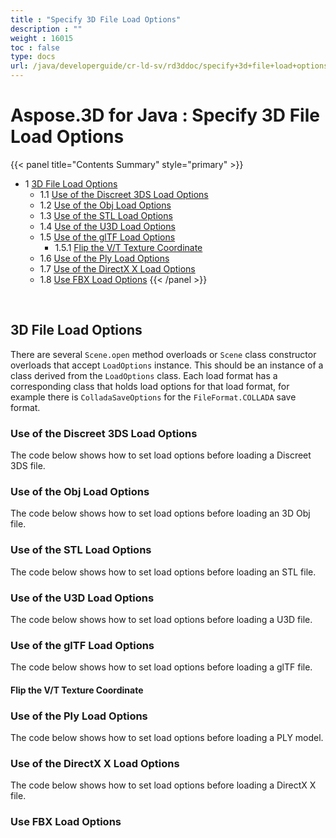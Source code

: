 ```yaml
---
title : "Specify 3D File Load Options" 
description : "" 
weight : 16015 
toc : false
type: docs
url: /java/developerguide/cr-ld-sv/rd3ddoc/specify+3d+file+load+options/
---
```


# Aspose.3D for Java : Specify 3D File Load Options


{{< panel title="Contents Summary" style="primary" >}}
*   1 [3D File Load Options](#3d-file-load-options)
    *   1.1 [Use of the Discreet 3DS Load Options](#use-of-the-discreet-3ds-load-options)
    *   1.2 [Use of the Obj Load Options](#use-of-the-obj-load-options)
    *   1.3 [Use of the STL Load Options](#use-of-the-stl-load-options)
    *   1.4 [Use of the U3D Load Options](#use-of-the-u3d-load-options)
    *   1.5 [Use of the glTF Load Options](#use-of-the-gltf-load-options)
        *   1.5.1 [Flip the V/T Texture Coordinate](#flip-the-v/t-texture-coordinate)
    *   1.6 [Use of the Ply Load Options](#use-of-the-ply-load-options)
    *   1.7 [Use of the DirectX X Load Options](#use-of-the-directx-x-load-options)
    *   1.8 [Use FBX Load Options](#use-fbx-load-options)
{{< /panel >}}
 

 

## 3D File Load Options

There are several `Scene.open` method overloads or `Scene` class constructor overloads that accept `LoadOptions` instance. This should be an instance of a class derived from the `LoadOptions` class. Each load format has a corresponding class that holds load options for that load format, for example there is `ColladaSaveOptions` for the `FileFormat.COLLADA` save format.

### Use of the Discreet 3DS Load Options

The code below shows how to set load options before loading a Discreet 3DS file.

### Use of the Obj Load Options

The code below shows how to set load options before loading an 3D Obj file.

### Use of the STL Load Options

The code below shows how to set load options before loading an STL file.

### Use of the U3D Load Options

The code below shows how to set load options before loading a U3D file.

### Use of the glTF Load Options

The code below shows how to set load options before loading a glTF file.

#### Flip the V/T Texture Coordinate

### Use of the Ply Load Options

The code below shows how to set load options before loading a PLY model.

### Use of the DirectX X Load Options

The code below shows how to set load options before loading a DirectX X file.

### Use FBX Load Options

